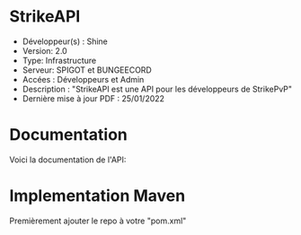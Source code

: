 # StrikeAPI
 - Développeur(s) : Shine
 - Version: 2.0
 - Type: Infrastructure
 - Serveur: SPIGOT et BUNGEECORD
 - Accées : Développeurs et Admin
 - Description : "StrikeAPI est une API pour les développeurs de StrikePvP"
 - Dernière mise à jour PDF : 25/01/2022

# Documentation
Voici la documentation de l'API:

# Implementation Maven
Premièrement ajouter le repo à votre "pom.xml"
```

```